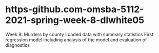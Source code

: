 # https-github.com-omsba-5112-2021-spring-week-8-dlwhite05
Week 8: Murders by county
Loaded data with summary statistics
First regression model including analysis of the model and evaluation of diagnostics
